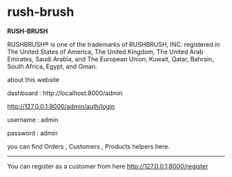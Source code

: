 # rush-brush

**RUSH-BRUSH**

RUSHBRUSH® is one of the trademarks of RUSHBRUSH, INC. registered in The United States of America, 
The United Kingdom, The United Arab Emirates, Saudi Arabia, and The European Union, Kuwait, Qatar, Bahrain, South Africa, Egypt, and Oman.

about this website

dashboard : http://localhost:8000/admin

http://127.0.0.1:8000/admin/auth/login

username : admin

password : admin

you can find Orders , Customers , Products helpers here.

-------------------------------------------------------
You can register as a customer from here
http://127.0.0.1:8000/register
